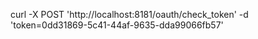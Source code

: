 curl -X POST 'http://localhost:8181/oauth/check_token' -d 'token=0dd31869-5c41-44af-9635-dda99066fb57'

